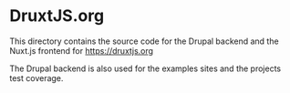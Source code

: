 # DruxtJS.org

This directory contains the source code for the Drupal backend and the Nuxt.js
frontend for https://druxtjs.org

The Drupal backend is also used for the examples sites and the projects test
coverage.
